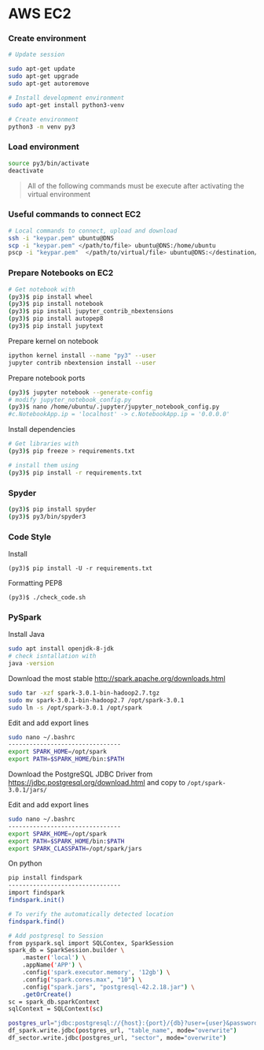 # AWS EC2

### Create environment

```bash
# Update session

sudo apt-get update
sudo apt-get upgrade
sudo apt-get autoremove

# Install development environment
sudo apt-get install python3-venv

# Create environment
python3 -m venv py3
```

### Load environment

```bash
source py3/bin/activate
deactivate
```

> All of the following commands must be execute after activating the virtual environment

### Useful commands to connect EC2

```bash
# Local commands to connect, upload and download
ssh -i "keypar.pem" ubuntu@DNS
scp -i "keypar.pem" </path/to/file> ubuntu@DNS:/home/ubuntu
pscp -i "keypar.pem"  </path/to/virtual/file> ubuntu@DNS:</destination/local/path>
```

### Prepare Notebooks on EC2 

```bash
# Get notebook with
(py3)$ pip install wheel
(py3)$ pip install notebook
(py3)$ pip install jupyter_contrib_nbextensions
(py3)$ pip install autopep8
(py3)$ pip install jupytext 

```

Prepare kernel on notebook
```bash
ipython kernel install --name "py3" --user
jupyter contrib nbextension install --user
```
Prepare notebook ports
```bash
(py3)$ jupyter notebook --generate-config
# modify jupyter_notebook_config.py
(py3)$ nano /home/ubuntu/.jupyter/jupyter_notebook_config.py
#c.NotebookApp.ip = 'localhost' -> c.NotebookApp.ip = '0.0.0.0'
```

Install dependencies
```bash
# Get libraries with
(py3)$ pip freeze > requirements.txt

# install them using
(py3)$ pip install -r requirements.txt
```

### Spyder
```bash
(py3)$ pip install spyder
(py3)$ py3/bin/spyder3
```

### Code Style

Install
```
(py3)$ pip install -U -r requirements.txt
```

Formatting PEP8
```
(py3)$ ./check_code.sh
```

### PySpark

Install Java
```bash
sudo apt install openjdk-8-jdk
# check isntallation with
java -version 
```



Download the most stable http://spark.apache.org/downloads.html
```bash
sudo tar -xzf spark-3.0.1-bin-hadoop2.7.tgz
sudo mv spark-3.0.1-bin-hadoop2.7 /opt/spark-3.0.1
sudo ln -s /opt/spark-3.0.1 /opt/spark
```
Edit and add export lines
```bash
sudo nano ~/.bashrc
--------------------------------
export SPARK_HOME=/opt/spark
export PATH=$SPARK_HOME/bin:$PATH
```

Download the PostgreSQL JDBC Driver from https://jdbc.postgresql.org/download.html and copy to ```/opt/spark-3.0.1/jars/```

Edit and add export lines
```bash
sudo nano ~/.bashrc
--------------------------------
export SPARK_HOME=/opt/spark
export PATH=$SPARK_HOME/bin:$PATH
export SPARK_CLASSPATH=/opt/spark/jars
```

On python 
```bash
pip install findspark
--------------------------------
import findspark
findspark.init()

# To verify the automatically detected location
findspark.find()

# Add postgresql to Session
from pyspark.sql import SQLContex, SparkSession
spark_db = SparkSession.builder \
    .master('local') \
    .appName('APP') \
    .config('spark.executor.memory', '12gb') \
    .config("spark.cores.max", "10") \
    .config("spark.jars", "postgresql-42.2.18.jar") \
    .getOrCreate()
sc = spark_db.sparkContext
sqlContext = SQLContext(sc)

postgres_url="jdbc:postgresql://{host}:{port}/{db}?user={user}&password={password}"
df_spark.write.jdbc(postgres_url, "table_name", mode="overwrite")
df_sector.write.jdbc(postgres_url, "sector", mode="overwrite")
```

